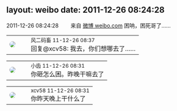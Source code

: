 layout: weibo
date: 2011-12-26 08:24:28
---
<meta name="referrer" content="no-referrer" />

2011-12-26 08:24:28  &nbsp;&nbsp;&nbsp;&nbsp;&nbsp;&nbsp; 来自 <a href="http://weibo.com/" rel="nofollow">微博 weibo.com</a>
困呐，困死哥了…… ​​​

<table style="width: 100%;">
  <tr>
    <td style="width: 40px;"><img style="border-radius:50%" src="https://tva3.sinaimg.cn/crop.0.0.639.639.50/6d2a6003jw8f3idy69w2gj20hs0hrt9g.jpg?KID=imgbed,tva&Expires=1624463468&ssig=cOmL7ZlUAR"></td>
    <td colspan="2"><small>风二码畜 11-12-26 08:37</small><br/>回复@xcv58: 我去，你们想哪去了……</td>
  </tr>
</table>

<table style="width: 100%;">
  <tr>
    <td style="width: 40px;"><img style="border-radius:50%" src="https://tva3.sinaimg.cn/crop.0.0.480.480.50/4d4bc111jw8ejj3t36gwaj20dc0dc769.jpg?KID=imgbed,tva&Expires=1624463468&ssig=kBvQNZu2eB"></td>
    <td colspan="2"><small>小齿 11-12-26 08:31</small><br/>你砸怎么困。昨晚干嘛去了</td>
  </tr>
</table>

<table style="width: 100%;">
  <tr>
    <td style="width: 40px;"><img style="border-radius:50%" src="https://tva2.sinaimg.cn/crop.0.0.180.180.50/40e9ea8djw1f4es3a5fupj20500503y9.jpg?KID=imgbed,tva&Expires=1624463468&ssig=9TU3yd8SUv"></td>
    <td colspan="2"><small>xcv58 11-12-26 08:31</small><br/>你昨天晚上干什么了</td>
  </tr>
</table>

